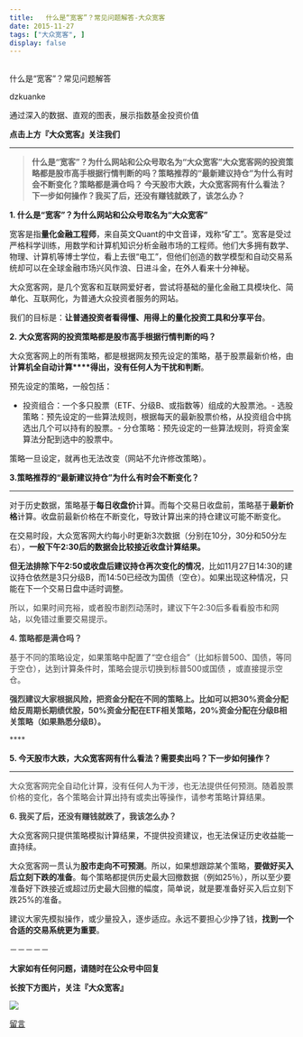 ```yaml
---
title:   什么是“宽客”？常见问题解答-大众宽客
date: 2015-11-27
tags: ["大众宽客", ]
display: false
---
```



## 



什么是“宽客”？常见问题解答




dzkuanke




通过深入的数据、直观的图表，展示指数基金投资价值


**点击上方『大众宽客』关注我们**

****

> **<strong style="white-space: normal;">什么是“宽客”？为什么网站和公众号取名为“大众宽客”**</strong>**<strong style="white-space: normal;">大众宽客网的投资策略都是股市高手根据行情判断的吗？**</strong>**<strong style="white-space: normal;">策略推荐的“最新建议持仓”为什么有时会不断变化？**</strong>**<strong style="white-space: normal;">策略都是满仓吗？**</strong>**<strong style="white-space: normal;"> 今天股市大跌，大众宽客网有什么看法？下一步如何操作？**</strong>**<strong style="white-space: normal;">我买了后，还没有赚钱就跌了，该怎么办？**</strong>



**1. 什么是“宽客”？为什么网站和公众号取名为“大众宽客”**



宽客是指**量化金融工程师**，来自英文Quant的中文音译，戏称“矿工”。宽客是受过严格科学训练，用数学和计算机知识分析金融市场的工程师。他们大多拥有数学、物理、计算机等博士学位，看上去很“电工”，但他们创造的数学模型和自动交易系统却可以在全球金融市场兴风作浪、日进斗金，在外人看来十分神秘。



大众宽客网，是几个宽客和互联网爱好者，尝试将基础的量化金融工具模块化、简单化、互联网化，为普通大众投资者服务的网站。



我们的目标是：**让普通投资者看得懂、用得上的量化投资工具和分享平台**。





**2. 大众宽客网的投资策略都是股市高手根据行情判断的吗？**



大众宽客网上的所有策略，都是根据网友预先设定的策略，基于股票最新价格，由**计算机全自动计算****得出，没有任何人为干扰和判断**。



预先设定的策略，一般包括：
- 投资组合：一个多只股票（ETF、分级B、或指数等）组成的大股票池。- 选股策略：预先设定的一些算法规则，根据每天的最新股票价格，从投资组合中挑选出几个可以持有的股票。- 分仓策略：预先设定的一些算法规则，将资金案算法分配到选中的股票中。


策略一旦设定，就再也无法改变（网站不允许修改策略）。





**3.策略推荐的“最新建议持仓”为什么有时会不断变化？**

****

对于历史数据，策略基于**每日收盘价**计算。而每个交易日收盘前，策略基于**最新价格**计算。收盘前最新价格在不断变化，导致计算出来的持仓建议可能不断变化。



在交易时段，大众宽客网大约每小时更新3次数据（分别在10分，30分和50分左右），**一般下午2:30后的数据会比较接近收盘计算结果。**



**但无法排除下午2:50或收盘后建议持仓再次变化的情况**，比如11月27日14:30的建议持仓依然是3只分级B，而14:50已经改为国债（空仓）。如果出现这种情况，只能在下一个交易日盘中适时调整。



<font color="#3e3e3e">所以，如果时间充裕，或者股市剧烈动荡时，建议下午2:30后多看看股市和网站，以免错过重要交易提示。</font>





**<font color="#3e3e3e">4. 策略都是满仓吗？</font>**

<font color="#3e3e3e"></font>

<font color="#3e3e3e">基于不同的策略设定，如果策略中配置了“空仓组合”（比如标普500、国债，等同于空仓），达到计算条件时，策略会提示切换到标普500或国债 ，或直接提示空仓。</font>

<font color="#3e3e3e"></font>

<font color="#3e3e3e">**强烈建议大家根据风险，把资金分配在不同的策略上。比如可以把30%资金分配给反周期长期绩优股，50%资金分配在ETF相关策略，20%资金分配在分级B相关策略（如果熟悉分级B）。**</font>

<font color="#3e3e3e">****</font>



**5. 今天股市大跌，大众宽客网有什么看法？需要卖出吗？下一步如何操作？**

****

<font color="#3e3e3e">大众宽客网完全自动化计算，没有任何人为干涉，也无法提供任何预测。随着股票价格的变化，各个策略会计算出持有或卖出等操作，请参考策略计算结果。</font>

<font color="#3e3e3e"></font>

<font color="#3e3e3e"></font>

**<font color="#3e3e3e">6. 我买了后，还没有赚钱就跌了，我该怎么办？</font>**



大众宽客网只提供策略模拟计算结果，不提供投资建议，也无法保证历史收益能一直持续。



大众宽客网一贯认为**股市走向不可预测**。所以，如果想跟踪某个策略，**要做好买入后立刻下跌的准备**。每个策略都提供历史最大回撤数据（例如25％），所以至少要准备好下跌接近或超过历史最大回撤的幅度，简单说，就是要准备好买入后立刻下跌25%的准备。



建议大家先模拟操作，或少量投入，逐步适应。永远不要担心少挣了钱，**找到一个合适的交易系统更为重要**。



－－－－－

**大家如有任何问题，请随时在公众号中回复**





**长按下方图片，关注『大众宽客』**

<img data-s="300,640" data-type="png" src="http://mmbiz.qpic.cn/mmbiz/PKw3FQPmhIjpOw70YiaHYQTPb4TKoqns9M2zxiaLBv1cUZiaEHqVweTjuaW7lzQUemHLxv6k8MpLq8r6cvFhqmDfg/0?wx_fmt=png" data-ratio="1" data-w="129" width="auto" src="http://mmbiz.qpic.cn/mmbiz/PKw3FQPmhIjpOw70YiaHYQTPb4TKoqns9M2zxiaLBv1cUZiaEHqVweTjuaW7lzQUemHLxv6k8MpLq8r6cvFhqmDfg/640?wx_fmt=png&amp;wxfrom=5&amp;wx_lazy=1" style="box-sizing: border-box !important; word-wrap: break-word !important; width: auto !important; visibility: visible !important;"/>









[留言](javascript:;)
